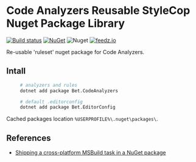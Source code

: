 ﻿# Code Analyzers Reusable StyleCop Nuget Package Library

[![Build status](https://ci.appveyor.com/api/projects/status/ywdhk854tdo6ne1s/branch/master?svg=true)](https://ci.appveyor.com/project/kdcllc/bet-codeanalyzers/branch/master)
[![NuGet](https://img.shields.io/nuget/v/Bet.CodeAnalyzers.svg)](https://www.nuget.org/packages?q=Bet.CodeAnalyzers)
![Nuget](https://img.shields.io/nuget/dt/Bet.CodeAnalyzers)
[![feedz.io](https://img.shields.io/badge/endpoint.svg?url=https://f.feedz.io/kdcllc/kdcllc/shield/Bet.CodeAnalyzers/latest)](https://f.feedz.io/kdcllc/cronscheduler-aspnetcore/packages/Bet.CodeAnalyzers/latest/download)

Re-usable 'ruleset' nuget package for Code Analyzers.

## Intall

```bash
     # analyzers and rules
     dotnet add package Bet.CodeAnalyzers

     # default .editorconfig
     dotnet add package Bet.EditorConfig
```


Cached packages location `%USERPROFILE%\.nuget\packages\`.


## References

- [Shipping a cross-platform MSBuild task in a NuGet package](https://natemcmaster.com/blog/2017/07/05/msbuild-task-in-nuget/)